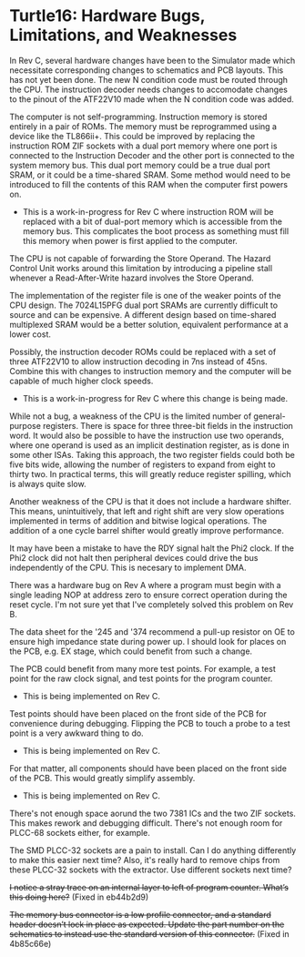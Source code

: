 # Turtle16: Hardware Bugs, Limitations, and Weaknesses

In Rev C, several hardware changes have been to the Simulator made which necessitate corresponding changes to schematics and PCB layouts. This has not yet been done. The new N condition code must be routed through the CPU. The instruction decoder needs changes to accomodate changes to the pinout of the ATF22V10 made when the N condition code was added.

The computer is not self-programming. Instruction memory is stored entirely in a pair of ROMs. The memory must be reprogrammed using a device like the TL866ii+. This could be improved by replacing the instruction ROM ZIF sockets with a dual port memory where one port is connected to the Instruction Decoder and the other port is connected to the system memory bus. This dual port memory could be a true dual port SRAM, or it could be a time-shared SRAM. Some method would need to be introduced to fill the contents of this RAM when the computer first powers on.
* This is a work-in-progress for Rev C where instruction ROM will be replaced with a bit of dual-port memory which is accessible from the memory bus. This complicates the boot process as something must fill this memory when power is first applied to the computer.

The CPU is not capable of forwarding the Store Operand. The Hazard Control Unit works around this limitation by introducing a pipeline stall whenever a Read-After-Write hazard involves the Store Operand.

The implementation of the register file is one of the weaker points of the CPU design. The 7024L15PFG dual port SRAMs are currently difficult to source and can be expensive. A different design based on time-shared multiplexed SRAM would be a better solution, equivalent performance at a lower cost.

Possibly, the instruction decoder ROMs could be replaced with a set of three ATF22V10 to allow instruction decoding in 7ns instead of 45ns. Combine this with changes to instruction memory and the computer will be capable of much higher clock speeds.
* This is a work-in-progress for Rev C where this change is being made.

While not a bug, a weakness of the CPU is the limited number of general-purpose registers. There is space for three three-bit fields in the instruction word. It would also be possible to have the instruction use two operands, where one operand is used as an implicit destination register, as is done in some other ISAs. Taking this approach, the two register fields could both be five bits wide, allowing the number of registers to expand from eight to thirty two. In practical terms, this will greatly reduce register spilling, which is always quite slow.

Another weakness of the CPU is that it does not include a hardware shifter. This means, unintuitively, that left and right shift are very slow operations implemented in terms of addition and bitwise logical operations. The addition of a one cycle barrel shifter would greatly improve performance.

It may have been a mistake to have the RDY signal halt the Phi2 clock. If the Phi2 clock did not halt then peripheral devices could drive the bus independently of the CPU. This is necesary to implement DMA.

There was a hardware bug on Rev A where a program must begin with a single leading NOP at address zero to ensure correct operation during the reset cycle. I'm not sure yet that I've completely solved this problem on Rev B.

The data sheet for the '245 and '374 recommend a pull-up resistor on OE to ensure high impedance state during power up. I should look for places on the PCB, e.g. EX stage, which could benefit from such a change.

The PCB could benefit from many more test points. For example, a test point for the raw clock signal, and test points for the program counter.
* This is being implemented on Rev C.

Test points should have been placed on the front side of the PCB for convenience during debugging. Flipping the PCB to touch a probe to a test point is a very awkward thing to do.
* This is being implemented on Rev C.

For that matter, all components should have been placed on the front side of the PCB. This would greatly simplify assembly.
* This is being implemented on Rev C.

There's not enough space aorund the two 7381 ICs and the two ZIF sockets. This makes rework and debugging difficult. There's not enough room for PLCC-68 sockets either, for example.

The SMD PLCC-32 sockets are a pain to install. Can I do anything differently to make this easier next time? Also, it's really hard to remove chips from these PLCC-32 sockets with the extractor. Use different sockets next time?

~~I notice a stray trace on an internal layer to left of program counter. What’s this doing here?~~ (Fixed in eb44b2d9)

~~The memory bus connector is a low profile connector, and a standard header doesn’t lock in place as expected. Update the part number on the schematics to instead use the standard version of this connector.~~ (Fixed in 4b85c66e)